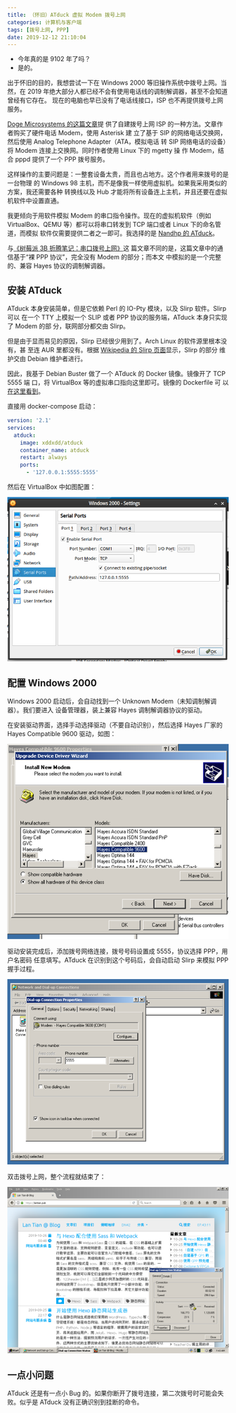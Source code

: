 ```yaml
---
title: （怀旧）ATduck 虚拟 Modem 拨号上网
categories: 计算机与客户端
tags: [拨号上网, PPP]
date: 2019-12-12 21:10:04
---
```


- 今年真的是 9102 年了吗？
- 是的。

出于怀旧的目的，我想尝试一下在 Windows 2000 等旧操作系统中拨号上网。当然，在
2019 年绝大部分人都已经不会有使用电话线的调制解调器，甚至不会知道曾经有它存在。
现在的电脑也早已没有了电话线接口，ISP 也不再提供拨号上网服务。

[Doge Microsystems 的这篇文章](https://dogemicrosystems.ca/wiki/Dial_up_server)提
供了自建拨号上网 ISP 的一种方法。文章作者购买了硬件电话 Modem，使用 Asterisk 建
立了基于 SIP 的网络电话交换网，然后使用 Analog Telephone Adapter（ATA，模拟电话
转 SIP 网络电话的设备）将 Modem 连接上交换网。同时作者使用 Linux 下的 mgetty 操
作 Modem，结合 pppd 提供了一个 PPP 拨号服务。

这样操作的主要问题是：一整套设备太贵，而且也占地方。这个作者用来拨号的是一台物理
的 Windows 98 主机，而不是像我一样使用虚拟机。如果我采用类似的方案，我还需要各种
转换线以及 Hub 才能将所有设备连上主机，并且还要在虚拟机软件中设置直通。

我更倾向于用软件模拟 Modem 的串口指令操作。现在的虚拟机软件（例如
VirtualBox、QEMU 等）都可以将串口转发到 TCP 端口或者 Linux 下的命名管道，而模拟
软件仅需要提供二者之一即可。我选择的是
[Nandhp 的 ATduck](https://github.com/nandhp/atduck)。

与[《树莓派 3B 折腾笔记：串口拨号上网》](/article/modify-computer/raspberry-pi-3b-ppp-dial-ethernet.lantian/)这
篇文章不同的是，这篇文章中的通信基于“裸 PPP 协议”，完全没有 Modem 的部分；而本文
中模拟的是一个完整的、兼容 Hayes 协议的调制解调器。

## 安装 ATduck

ATduck 本身安装简单，但是它依赖 Perl 的 IO-Pty 模块，以及 Slirp 软件。Slirp 可以
在一个 TTY 上模拟一个 SLIP 或者 PPP 协议的服务端，ATduck 本身只实现了 Modem 的部
分，联网部分都交由 Slirp。

但是由于显而易见的原因，Slirp 已经很少用到了。Arch Linux 的软件源里根本没有，甚
至连 AUR 里都没有。根据
[Wikipedia 的 Slirp 页面](https://en.wikipedia.org/wiki/Slirp)显示，Slirp 的部分
维护交由 Debian 维护者进行。

因此，我基于 Debian Buster 做了一个 ATduck 的 Docker 镜像。镜像开了 TCP 5555 端
口，将 VirtualBox 等的虚拟串口指向这里即可。镜像的 Dockerfile 可
以[在这里看到](https://github.com/xddxdd/dockerfiles/blob/master/dockerfiles/atduck/template.Dockerfile)。

直接用 docker-compose 启动：

```yaml
version: '2.1'
services:
  atduck:
    image: xddxdd/atduck
    container_name: atduck
    restart: always
    ports:
      - '127.0.0.1:5555:5555'
```

然后在 VirtualBox 中如图配置：

![VirtualBox 配置虚拟串口](../../../../../../public/usr/uploads/2019/12/atduck-virtualbox-config.png)

## 配置 Windows 2000

Windows 2000 启动后，会自动找到一个 Unknown Modem（未知调制解调器）。我们要进入
设备管理器，装上兼容 Hayes 调制解调器协议的驱动。

在安装驱动界面，选择手动选择驱动（不要自动识别），然后选择 Hayes 厂家的 Hayes
Compatible 9600 驱动，如图：

![Windows 2000 驱动选择](../../../../../../public/usr/uploads/2019/12/atduck-win2000-driver.png)

驱动安装完成后，添加拨号网络连接，拨号号码设置成 5555，协议选择 PPP，用户名密码
任意填写。ATduck 在识别到这个号码后，会自动启动 Slirp 来模拟 PPP 握手过程。

![Windows 2000 拨号连接配置](../../../../../../public/usr/uploads/2019/12/atduck-dialup-config.png)

双击拨号上网，整个流程就结束了：

![Windows 2000 拨号成功](../../../../../../public/usr/uploads/2019/12/atduck-win2000-success.png)

## 一点小问题

ATduck 还是有一点小 Bug 的。如果你断开了拨号连接，第二次拨号时可能会失败。似乎是
ATduck 没有正确识别到挂断的命令。
